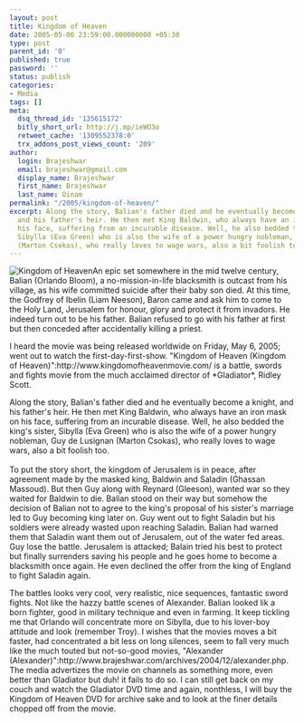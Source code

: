 ```yaml
---
layout: post
title: Kingdom of Heaven
date: 2005-05-06 23:59:00.000000000 +05:30
type: post
parent_id: '0'
published: true
password: ''
status: publish
categories:
- Media
tags: []
meta:
  dsq_thread_id: '135615172'
  bitly_short_url: http://j.mp/ieWO3o
  retweet_cache: '1309552378:0'
  trx_addons_post_views_count: '209'
author:
  login: Brajeshwar
  email: brajeshwar@gmail.com
  display_name: Brajeshwar
  first_name: Brajeshwar
  last_name: Oinam
permalink: "/2005/kingdom-of-heaven/"
excerpt: Along the story, Balian's father died and he eventually become a knight,
  and his father's heir. He then met King Baldwin, who always have an iron mask on
  his face, suffering from an incurable disease. Well, he also bedded the king's sister,
  Sibylla (Eva Green) who is also the wife of a power hungry nobleman, Guy de Lusignan
  (Marton Csokas), who really loves to wage wars, also a bit foolish too.
---
```

<p><img src="{{ site.baseurl }}/assets/2005/05/kingdomofheaven.jpg" alt="Kingdom of Heaven" />An epic set somewhere in the mid twelve century, Balian (Orlando Bloom), a no-mission-in-life blacksmith is outcast from his village, as his wife committed suicide after their baby son died. At this time, the Godfrey of Ibelin (Liam Neeson), Baron came and ask him to come to the Holy Land, Jerusalem for honour, glory and protect it from invadors. He indeed turn out to be his father. Balian refused to go with his father at first but then conceded after accidentally killing a priest.</p>
<p>I heard the movie was being released worldwide on Friday, May 6, 2005; went out to watch the first-day-first-show. "Kingdom of Heaven (Kingdom of Heaven)":http://www.kingdomofheavenmovie.com/ is a battle, swords and fights movie from the much acclaimed director of *Gladiator*, Ridley Scott.</p>
<p>Along the story, Balian's father died and he eventually become a knight, and his father's heir. He then met King Baldwin, who always have an iron mask on his face, suffering from an incurable disease. Well, he also bedded the king's sister, Sibylla (Eva Green) who is also the wife of a power hungry nobleman, Guy de Lusignan (Marton Csokas), who really loves to wage wars, also a bit foolish too.<br />
<!--more--><br />
To put the story short, the kingdom of Jerusalem is in peace, after agreement made by the masked king, Baldwin and Saladin (Ghassan Massoud). But then Guy along with Reynard (Gleeson), wanted war so they waited for Baldwin to die. Balian stood on their way but somehow the decision of Balian not to agree to the king's proposal of his sister's marriage led to Guy becoming king later on. Guy went out to fight Saladin but his soldiers were already wasted upon reaching Saladin. Balian had warned them that Saladin want them out of Jerusalem, out of the water fed areas. Guy lose the battle. Jerusalem is attacked; Balain tried his best to protect but finally surrenders saving his people and he goes home to become a blacksmith once again. He even declined the offer from the king of England to fight Saladin again.</p>
<p>The battles looks very cool, very realistic, nice sequences, fantastic sword fights. Not like the hazzy battle scenes of Alexander. Balian looked lik a born fighter, good in military technique and even in farming. It keep tickling me that Orlando will concentrate more on Sibylla, due to his lover-boy attitude and look (remember Troy). I wishes that the movies moves a bit faster, had concentrated a bit less on long silences, seem to fall very much like the much touted but not-so-good movies, "Alexander (Alexander)":http://www.brajeshwar.com/archives/2004/12/alexander.php. The media advertizes the movie on channels as something more, even better than Gladiator but duh! it fails to do so. I can still get back on my couch and watch the Gladiator DVD time and again, nonthless, I will buy the Kingdom of Heaven DVD for archive sake and to look at the finer details chopped off from the movie.</p>
